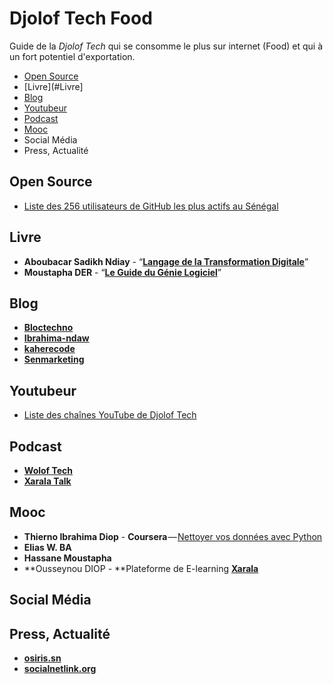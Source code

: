# Djolof Tech Food
Guide de la *Djolof Tech* qui se consomme le plus sur internet (Food) et qui à un fort potentiel d'exportation.

* [Open Source](#Open-Source)
* [Livre](#Livre]
* [Blog](#Blog)
* [Youtubeur](#Youtubeur)
* [Podcast](#Podcast)
* [Mooc](#Mooc)
* Social Média
* Press, Actualité

## Open Source
- [Liste des 256 utilisateurs de GitHub les plus actifs au Sénégal](https://commits.top/senegal_private.html)

## Livre
- **Aboubacar Sadikh Ndiay** - “[**Langage de la Transformation Digitale**](https://langagedigital.com)”
- **Moustapha DER** - “[**Le Guide du Génie Logiciel**](https://www.facebook.com/leguidedugenielogiciel/)”


## Blog
- [**Bloctechno**](https://bloctechno.wordpress.com)
- [**Ibrahima-ndaw**](https://www.ibrahima-ndaw.com/)
- [**kaherecode**](https://www.kaherecode.com/)
- [**Senmarketing**](https://blog.senmarketing.net)

## Youtubeur
- [Liste des chaînes YouTube de Djolof Tech](https://github.com/daoodaba975/senegal-YouTuber-Dev-List)

## Podcast
- [**Wolof Tech**](https://woloftech.buzzsprout.com/)
- [**Xarala Talk**](https://anchor.fm/xarala-talk)

## Mooc
 - **Thierno Ibrahima Diop** - **Coursera** — [Nettoyer vos données avec Python](https://www.coursera.org/projects/nettoyer-donnees-python) 
 - **Elias W. BA**
 - **Hassane Moustapha**
 - **Ousseynou DIOP  - **Plateforme de E-learning [**Xarala**](https://xarala.co)

## Social Média

## Press, Actualité
- [**osiris.sn**](http://www.osiris.sn/)
- [**socialnetlink.org**](https://www.socialnetlink.org/)
